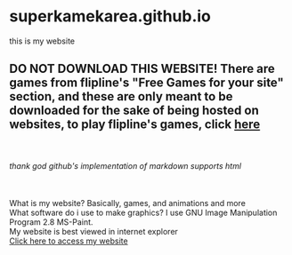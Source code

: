 # superkamekarea.github.io
this is my website
<h2>DO NOT DOWNLOAD THIS WEBSITE! There are games from flipline's "Free Games for your site" section, and these are only meant to be downloaded for the sake of being hosted on websites, to play flipline's games, click <a href=http://flipine.com/>here</a></h2><br />
<h6>thank god github's implementation of markdown supports html</h6><br />
What is my website? Basically, games, and animations and more<br />
What software do i use to make graphics? I use GNU Image Manipulation Program 2.8 MS-Paint.<br />
My website is best viewed in internet explorer<br />
<a href=http://superkamekarea.github.io/>Click here to access my website</a>
